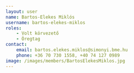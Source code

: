 ```yaml
---
layout: user
name: Bartos-Elekes Miklós
username: bartos-elekes-miklos
roles:
    - Volt körvezető
    - Öregtag
contact:
    email: bartos.elekes.miklos@simonyi.bme.hu
    phone: +36 70 730 1558, +40 74 127 0989
image: /images/members/BartosElekesMiklos.jpg
---
```

